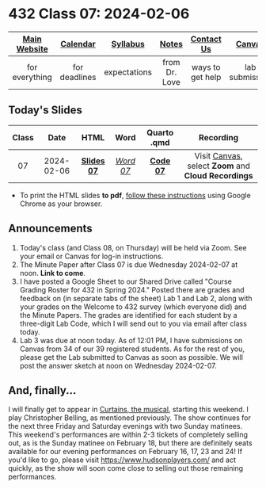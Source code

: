 # 432 Class 07: 2024-02-06

[Main Website](https://thomaselove.github.io/432-2024/) | [Calendar](https://thomaselove.github.io/432-2024/calendar.html) | [Syllabus](https://thomaselove.github.io/432-syllabus-2024/) | [Notes](https://thomaselove.github.io/432-notes/) | [Contact Us](https://thomaselove.github.io/432-2024/contact.html) | [Canvas](https://canvas.case.edu) | [Data and Code](https://github.com/THOMASELOVE/432-data) | [Sources](https://github.com/THOMASELOVE/432-classes-2024/tree/main/sources)
:-----------: | :--------------: | :----------: | :---------: | :-------------: | :-----------: | :------------: |:------:
for everything | for deadlines | expectations | from Dr. Love | ways to get help | lab submission | for downloads | to read

## Today's Slides

Class | Date | HTML | Word | Quarto .qmd | Recording
:---: | :--------: | :------: | :------: | :------: | :-------------:
07 | 2024-02-06 | **[Slides 07](https://thomaselove.github.io/432-slides-2024/slides07.html)** | *[Word 07](https://thomaselove.github.io/432-slides-2024/slides07w.docx)* | **[Code 07](https://github.com/THOMASELOVE/432-slides-2024/blob/main/slides07.qmd)** | Visit [Canvas](https://canvas.case.edu/), select **Zoom** and **Cloud Recordings**

- To print the HTML slides **to pdf**, [follow these instructions](https://quarto.org/docs/presentations/revealjs/presenting.html#print-to-pdf) using Google Chrome as your browser.

## Announcements

1. Today's class (and Class 08, on Thursday) will be held via Zoom. See your email or Canvas for log-in instructions.
2. The Minute Paper after Class 07 is due Wednesday 2024-02-07 at noon. **Link to come**.
3. I have posted a Google Sheet to our Shared Drive called "Course Grading Roster for 432 in Spring 2024." Posted there are grades and feedback on (in separate tabs of the sheet) Lab 1 and Lab 2, along with your grades on the Welcome to 432 survey (which everyone did) and the Minute Papers. The grades are identified for each student by a three-digit Lab Code, which I will send out to you via email after class today.
4. Lab 3 was due at noon today. As of 12:01 PM, I have submissions on Canvas from 34 of our 39 registered students. As for the rest of you, please get the Lab submitted to Canvas as soon as possible. We will post the answer sketch at noon on Wednesday 2024-02-07.

## And, finally...

I will finally get to appear in [Curtains, the musical](https://www.hudsonplayers.com/now-playing), starting this weekend. I play Christopher Belling, as mentioned previously. The show continues for the next three Friday and Saturday evenings with two Sunday matinees. This weekend's performances are within 2-3 tickets of completely selling out, as is the Sunday matinee on February 18, but there are definitely seats available for our evening performances on February 16, 17, 23 and 24! If you'd like to go, please visit <https://www.hudsonplayers.com/> and act quickly, as the show will soon come close to selling out those remaining performances.
